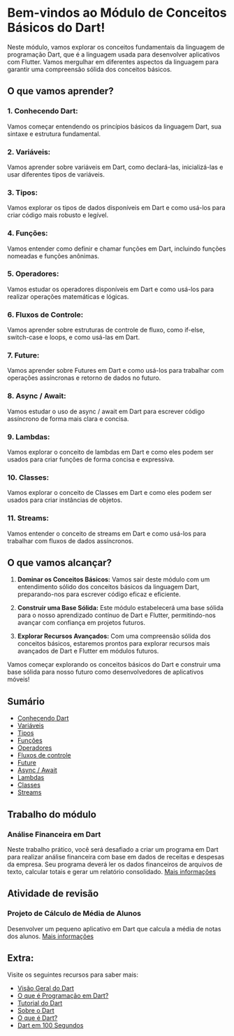 # Bem-vindos ao Módulo de Conceitos Básicos do Dart!

Neste módulo, vamos explorar os conceitos fundamentais da linguagem de programação Dart, que é a linguagem usada para desenvolver aplicativos com Flutter. Vamos mergulhar em diferentes aspectos da linguagem para garantir uma compreensão sólida dos conceitos básicos.

## O que vamos aprender?

### 1. **Conhecendo Dart:**
   Vamos começar entendendo os princípios básicos da linguagem Dart, sua sintaxe e estrutura fundamental.

### 2. **Variáveis:**
   Vamos aprender sobre variáveis em Dart, como declará-las, inicializá-las e usar diferentes tipos de variáveis.

### 3. **Tipos:**
   Vamos explorar os tipos de dados disponíveis em Dart e como usá-los para criar código mais robusto e legível.

### 4. **Funções:**
   Vamos entender como definir e chamar funções em Dart, incluindo funções nomeadas e funções anônimas.

### 5. **Operadores:**
   Vamos estudar os operadores disponíveis em Dart e como usá-los para realizar operações matemáticas e lógicas.

### 6. **Fluxos de Controle:**
   Vamos aprender sobre estruturas de controle de fluxo, como if-else, switch-case e loops, e como usá-las em Dart.

### 7. **Future:**
   Vamos aprender sobre Futures em Dart e como usá-los para trabalhar com operações assíncronas e retorno de dados no futuro.

### 8. **Async / Await:**
   Vamos estudar o uso de async / await em Dart para escrever código assíncrono de forma mais clara e concisa.

### 9. **Lambdas:**
   Vamos explorar o conceito de lambdas em Dart e como eles podem ser usados para criar funções de forma concisa e expressiva.

### 10. **Classes:**
   Vamos explorar o conceito de Classes em Dart e como eles podem ser usados para criar instâncias de objetos.

### 11. **Streams:**
   Vamos entender o conceito de streams em Dart e como usá-los para trabalhar com fluxos de dados assíncronos.

## O que vamos alcançar?

1. **Dominar os Conceitos Básicos:** Vamos sair deste módulo com um entendimento sólido dos conceitos básicos da linguagem Dart, preparando-nos para escrever código eficaz e eficiente.

1. **Construir uma Base Sólida:** Este módulo estabelecerá uma base sólida para o nosso aprendizado contínuo de Dart e Flutter, permitindo-nos avançar com confiança em projetos futuros.

2. **Explorar Recursos Avançados:** Com uma compreensão sólida dos conceitos básicos, estaremos prontos para explorar recursos mais avançados de Dart e Flutter em módulos futuros.

Vamos começar explorando os conceitos básicos do Dart e construir uma base sólida para nosso futuro como desenvolvedores de aplicativos móveis!

## Sumário
- [Conhecendo Dart](dart/README.md)
- [Variáveis](variaveis/README.md)
- [Tipos](tipos/README.md)
- [Funções](funcoes/README.md)
- [Operadores](operadores/README.md)
- [Fluxos de controle](fluxos-de-controle/README.md)
- [Future](future/README.md)
- [Async / Await](async-await/README.md)
- [Lambdas](labdas/README.md)
- [Classes](classes/README.md)
- [Streams](streams/README.md)

## Trabalho do módulo
### Análise Financeira em Dart
Neste trabalho prático, você será desafiado a criar um programa em Dart para realizar análise financeira com base em dados de receitas e despesas da empresa. Seu programa deverá ler os dados financeiros de arquivos de texto, calcular totais e gerar um relatório consolidado.
[Mais informações](trabalho/README.md)

## Atividade de revisão
### Projeto de Cálculo de Média de Alunos
Desenvolver um pequeno aplicativo em Dart que calcula a média de notas dos alunos.
[Mais informações](revisao/README.md)


## Extra:
Visite os seguintes recursos para saber mais:

- [Visão Geral do Dart](https://dart.dev/overview)
- [O que é Programação em Dart?](https://www.javatpoint.com/flutter-dart-programming)
- [Tutorial do Dart](https://www.geeksforgeeks.org/dart-tutorial/)
- [Sobre o Dart](https://flutterbyexample.com/lesson/about-dart)
- [O que é Dart?](https://www.youtube.com/watch?v=sOSd6G1qXoY)
- [Dart em 100 Segundos](https://www.youtube.com/watch?v=NrO0CJCbYLA)

